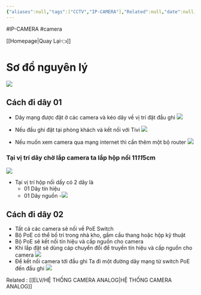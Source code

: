 ```yaml
---
{"aliases":null,"tags":["CCTV","IP-CAMERA"],"Related":null,"date":null,"URL":null,"Author":null,"dg-publish":true,"cover":null,"permalink":"/ELV/HỆ THỐNG CAMERA IP/","dgPassFrontmatter":true,"noteIcon":"2","created":"2024-01-09T15:42:47.795+07:00","updated":"2024-01-11T09:45:41.208+07:00"}
---
```


#IP-CAMERA  #camera

 [[Homepage\|Quay Lại👈]]

# Sơ đồ nguyên lý
![](https://i.imgur.com/gPQlr23.png)

## Cách đi dây 01
- Dây mạng được đặt ở các camera và kéo dây về vị trí đặt đầu ghi
![](https://i.imgur.com/32GETz9.png)

- Nếu đầu ghi đặt tại phòng khách và kết nối với Tivi
![](https://i.imgur.com/CrmbFul.png)
 - Nếu muốn xem camera qua mạng internet thì cần thêm một bộ router
 ![](https://i.imgur.com/RwrA8Bg.png)
### Tại vị trí dây chờ lắp camera ta lắp hộp nối 11*11*5cm
![](https://i.imgur.com/sIvp6Y8.png)
- Tại vị trí hộp nối dấy có 2 dây là 
	- 01 Dây tín hiệu
	- 01 Dây nguồn
	-![](https://i.imgur.com/8HFZtcq.png)
## Cách đi dây 02
 - Tất cả các camera sẽ nối về PoE Switch
 - Bộ PoE có thể bố trí trong nhà kho, gầm cầu thang hoặc hộp kỹ thuật
 - Bộ PoE sẽ kết nối tín hiệu và cấp nguồn cho camera
  - Khi lắp đặt sẽ dùng cáp chuyển đổi để truyền tín hiệu và cấp nguồn cho camera
  ![](https://i.imgur.com/8zkann9.png)
- Để kết nối camera tới đầu ghi Ta đi một đường dây mạng từ switch PoE đến đầu ghi
![](https://i.imgur.com/4Rj4Umn.png)


Related : [[ELV/HỆ THỐNG CAMERA ANALOG\|HỆ THỐNG CAMERA ANALOG]]